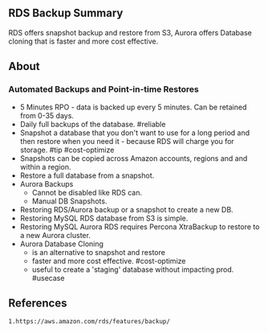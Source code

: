 ## RDS Backup Summary
RDS offers snapshot backup and restore from S3, Aurora offers Database cloning that is faster and more cost effective.
## About
### Automated Backups and Point-in-time Restores
- 5 Minutes RPO - data is backed up every 5 minutes. Can be retained from 0-35 days.
- Daily full backups of the database. #reliable 
- Snapshot a database that you don't want to use for a long period and then restore when you need it - because RDS will charge you for storage. #tip #cost-optimize
- Snapshots can be copied across Amazon accounts, regions and and within a region. 
- Restore a full database from a snapshot.
- Aurora Backups
	- Cannot be disabled like RDS can.
	- Manual DB Snapshots.
- Restoring RDS/Aurora backup or a snapshot to create a new DB.
- Restoring MySQL RDS database from S3 is simple.
- Restoring MySQL Aurora RDS requires Percona XtraBackup to restore to a new Aurora cluster.
- Aurora Database Cloning 
	- is an alternative to snapshot and restore
	- faster and more cost effective. #cost-optimize 
	- useful to create a 'staging' database without impacting prod. #usecase 
## References

	1.https://aws.amazon.com/rds/features/backup/
